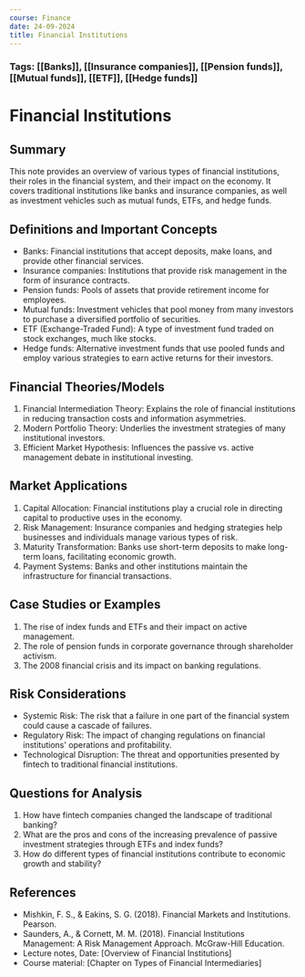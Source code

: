 ```yaml
---
course: Finance
date: 24-09-2024
title: Financial Institutions
---
```

### Tags: [[Banks]], [[Insurance companies]], [[Pension funds]],[[Mutual funds]], [[ETF]], [[Hedge funds]]
# Financial Institutions

## Summary

This note provides an overview of various types of financial institutions, their roles in the financial system, and their impact on the economy. It covers traditional institutions like banks and insurance companies, as well as investment vehicles such as mutual funds, ETFs, and hedge funds.

## Definitions and Important Concepts

- Banks: Financial institutions that accept deposits, make loans, and provide other financial services.
- Insurance companies: Institutions that provide risk management in the form of insurance contracts.
- Pension funds: Pools of assets that provide retirement income for employees.
- Mutual funds: Investment vehicles that pool money from many investors to purchase a diversified portfolio of securities.
- ETF (Exchange-Traded Fund): A type of investment fund traded on stock exchanges, much like stocks.
- Hedge funds: Alternative investment funds that use pooled funds and employ various strategies to earn active returns for their investors.

## Financial Theories/Models

1. Financial Intermediation Theory: Explains the role of financial institutions in reducing transaction costs and information asymmetries.
2. Modern Portfolio Theory: Underlies the investment strategies of many institutional investors.
3. Efficient Market Hypothesis: Influences the passive vs. active management debate in institutional investing.

## Market Applications

1. Capital Allocation: Financial institutions play a crucial role in directing capital to productive uses in the economy.
2. Risk Management: Insurance companies and hedging strategies help businesses and individuals manage various types of risk.
3. Maturity Transformation: Banks use short-term deposits to make long-term loans, facilitating economic growth.
4. Payment Systems: Banks and other institutions maintain the infrastructure for financial transactions.

## Case Studies or Examples

1. The rise of index funds and ETFs and their impact on active management.
2. The role of pension funds in corporate governance through shareholder activism.
3. The 2008 financial crisis and its impact on banking regulations.

## Risk Considerations

- Systemic Risk: The risk that a failure in one part of the financial system could cause a cascade of failures.
- Regulatory Risk: The impact of changing regulations on financial institutions' operations and profitability.
- Technological Disruption: The threat and opportunities presented by fintech to traditional financial institutions.

## Questions for Analysis

1. How have fintech companies changed the landscape of traditional banking?
2. What are the pros and cons of the increasing prevalence of passive investment strategies through ETFs and index funds?
3. How do different types of financial institutions contribute to economic growth and stability?

## References

- Mishkin, F. S., & Eakins, S. G. (2018). Financial Markets and Institutions. Pearson.
- Saunders, A., & Cornett, M. M. (2018). Financial Institutions Management: A Risk Management Approach. McGraw-Hill Education.
- Lecture notes, Date: [Overview of Financial Institutions]
- Course material: [Chapter on Types of Financial Intermediaries]
